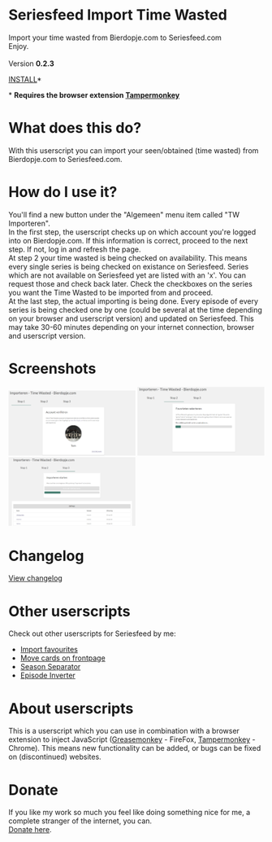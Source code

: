 # Seriesfeed Import Time Wasted
Import your time wasted from Bierdopje.com to Seriesfeed.com
<br/>
Enjoy.
<br/><br/>
Version <strong>0.2.3</strong>

<a HREF="https://github.com/TomONeill/Seriesfeed-Import-Time-Wasted/raw/master/SeriesfeedImportTimeWasted.user.js">INSTALL</a>*

\* <strong>Requires the browser extension <a href="https://tampermonkey.net/">Tampermonkey</a></strong>

# What does this do?
With this userscript you can import your seen/obtained (time wasted) from Bierdopje.com to Seriesfeed.com.

# How do I use it?
You'll find a new button under the "Algemeen" menu item called "TW Importeren".<br />
In the first step, the userscript checks up on which account you're logged into on Bierdopje.com. If this information is correct, proceed to the next step. If not, log in and refresh the page.<br />
At step 2 your time wasted is being checked on availability. This means every single series is being checked on existance on Seriesfeed. Series which are not available on Seriesfeed yet are listed with an 'x'. You can request those and check back later. Check the checkboxes on the series you want the Time Wasted to be imported from and proceed.<br />
At the last step, the actual importing is being done. Every episode of every series is being checked one by one (could be several at the time depending on your browser and userscript version) and updated on Seriesfeed. This may take 30-60 minutes depending on your internet connection, browser and userscript version.

# Screenshots
<img src="https://raw.githubusercontent.com/TomONeill/Seriesfeed-Import-Time-Wasted/master/Screenshots/v0.2-1.png" alt="Version 0.2" width="250px" />
<img src="https://raw.githubusercontent.com/TomONeill/Seriesfeed-Import-Time-Wasted/master/Screenshots/v0.2-2.png" alt="Version 0.2" width="250px" />
<img src="https://raw.githubusercontent.com/TomONeill/Seriesfeed-Import-Time-Wasted/master/Screenshots/v0.2-3.png" alt="Version 0.2" width="250px" />

# Changelog
<A HREF="https://raw.githubusercontent.com/TomONeill/Seriesfeed-Import-Time-Wasted/master/Changelog.txt">View changelog</A>

# Other userscripts
Check out other userscripts for Seriesfeed by me:<BR/>
<ul>
    <li><a HREF="https://github.com/TomONeill/Seriesfeed-Importer">Import favourites</a></li>
    <li><a HREF="https://github.com/TomONeill/Seriesfeed-Move">Move cards on frontpage</a></li>
    <li><a HREF="https://github.com/TomONeill/Seriesfeed-Season-Separator">Season Separator</a></li>
	<li><A HREF="https://github.com/TomONeill/seriesfeed-episode-inverter">Episode Inverter</A></li>
</ul>

# About userscripts
This is a userscript which you can use in combination with a browser extension to inject JavaScript (<a href="https://addons.mozilla.org/firefox/addon/greasemonkey/">Greasemonkey</a> - FireFox, <a href="https://chrome.google.com/webstore/detail/tampermonkey/dhdgffkkebhmkfjojejmpbldmpobfkfo">Tampermonkey</a> - Chrome).
This means new functionality can be added, or bugs can be fixed on (discontinued) websites.<br />

# Donate
If you like my work so much you feel like doing something nice for me, a complete stranger of the internet, you can.<br />
<a HREF="https://www.paypal.me/TomONeill">Donate here</a>.
